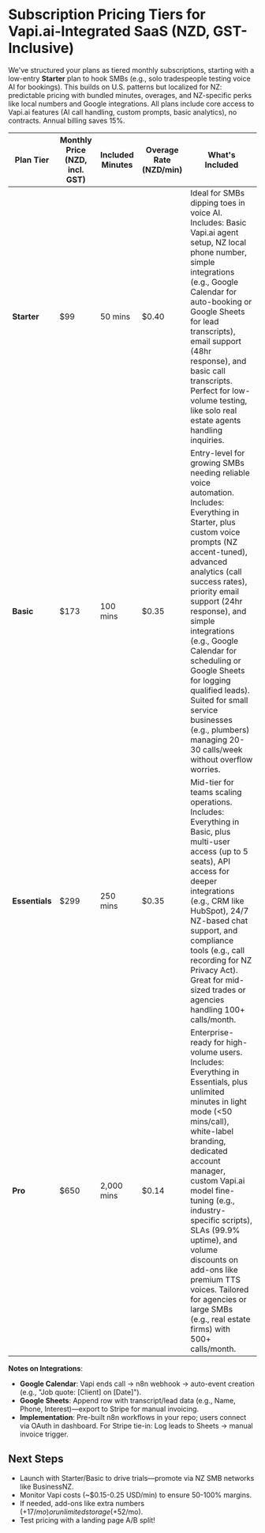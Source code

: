 # Subscription Pricing Tiers for Vapi.ai-Integrated SaaS (NZD, GST-Inclusive)

We've structured your plans as tiered monthly subscriptions, starting with a low-entry **Starter** plan to hook SMBs (e.g., solo tradespeople testing voice AI for bookings). This builds on U.S. patterns but localized for NZ: predictable pricing with bundled minutes, overages, and NZ-specific perks like local numbers and Google integrations. All plans include core access to Vapi.ai features (AI call handling, custom prompts, basic analytics), no contracts. Annual billing saves 15%.

| Plan Tier      | Monthly Price (NZD, incl. GST) | Included Minutes | Overage Rate (NZD/min) | What's Included                                                                                                                                                                                                                                                                                                                                                                                                                                      |
| -------------- | ------------------------------ | ---------------- | ---------------------- | ---------------------------------------------------------------------------------------------------------------------------------------------------------------------------------------------------------------------------------------------------------------------------------------------------------------------------------------------------------------------------------------------------------------------------------------------------- |
| **Starter**    | $99                            | 50 mins          | $0.40                  | Ideal for SMBs dipping toes in voice AI. Includes: Basic Vapi.ai agent setup, NZ local phone number, simple integrations (e.g., Google Calendar for auto-booking or Google Sheets for lead transcripts), email support (48hr response), and basic call transcripts. Perfect for low-volume testing, like solo real estate agents handling inquiries.                                                                                                 |
| **Basic**      | $173                           | 100 mins         | $0.35                  | Entry-level for growing SMBs needing reliable voice automation. Includes: Everything in Starter, plus custom voice prompts (NZ accent-tuned), advanced analytics (call success rates), priority email support (24hr response), and simple integrations (e.g., Google Calendar for scheduling or Google Sheets for logging qualified leads). Suited for small service businesses (e.g., plumbers) managing 20-30 calls/week without overflow worries. |
| **Essentials** | $299                           | 250 mins         | $0.35                  | Mid-tier for teams scaling operations. Includes: Everything in Basic, plus multi-user access (up to 5 seats), API access for deeper integrations (e.g., CRM like HubSpot), 24/7 NZ-based chat support, and compliance tools (e.g., call recording for NZ Privacy Act). Great for mid-sized trades or agencies handling 100+ calls/month.                                                                                                             |
| **Pro**        | $650                           | 2,000 mins       | $0.14                  | Enterprise-ready for high-volume users. Includes: Everything in Essentials, plus unlimited minutes in light mode (<50 mins/call), white-label branding, dedicated account manager, custom Vapi.ai model fine-tuning (e.g., industry-specific scripts), SLAs (99.9% uptime), and volume discounts on add-ons like premium TTS voices. Tailored for agencies or large SMBs (e.g., real estate firms) with 500+ calls/month.                            |

**Notes on Integrations**:

- **Google Calendar**: Vapi ends call → n8n webhook → auto-event creation (e.g., "Job quote: [Client] on [Date]").
- **Google Sheets**: Append row with transcript/lead data (e.g., Name, Phone, Interest)—export to Stripe for manual invoicing.
- **Implementation**: Pre-built n8n workflows in your repo; users connect via OAuth in dashboard. For Stripe tie-in: Log leads to Sheets → manual invoice trigger.

## Next Steps

- Launch with Starter/Basic to drive trials—promote via NZ SMB networks like BusinessNZ.
- Monitor Vapi costs (~$0.15-0.25 USD/min) to ensure 50-100% margins.
- If needed, add-ons like extra numbers (+$17/mo) or unlimited storage (+$52/mo).
- Test pricing with a landing page A/B split!

